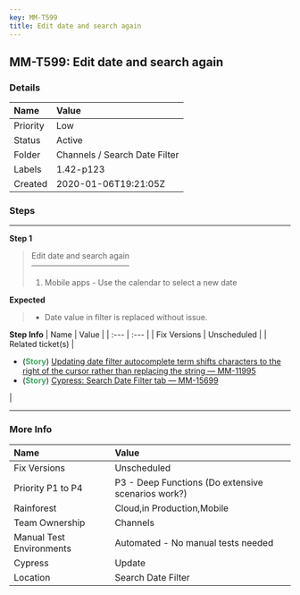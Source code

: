 ```yaml
---
key: MM-T599
title: Edit date and search again
---
```


## MM-T599: Edit date and search again

### Details

| Name     | Value                         |
| :------- | :---------------------------- |
| Priority | Low                           |
| Status   | Active                        |
| Folder   | Channels / Search Date Filter |
| Labels   | 1.42-p123                     |
| Created  | 2020-01-06T19:21:05Z          |

### Steps

<hr/>

**Step 1**

> <article>Edit date and search again<br />–––––––––––––––––––––––––<ol><li>Mobile apps - Use the calendar to select a new date</li></ol></article>

**Expected**

> <article><ul><li>Date value in filter is replaced without issue.</li></ul></article>

**Step Info**
| Name | Value |
| :--- | :--- |
| Fix Versions | Unscheduled |
| Related ticket(s) | <ul><li>(<strong><span style="color:rgb(65, 168, 95)">Story</span></strong>) <a href="https://mattermost.atlassian.net/browse/MM-11995" rel="noopener noreferrer" target="_blank">Updating date filter autocomplete term shifts characters to the right of the cursor rather than replacing the string — MM-11995</a></li><li>(<strong><span style="color:rgb(65, 168, 95)">Story</span></strong>) <a href="https://mattermost.atlassian.net/browse/MM-15699">Cypress: Search Date Filter tab — MM-15699</a></li></ul> |

<hr/>

### More Info

| Name                     | Value                                              |
| :----------------------- | :------------------------------------------------- |
| Fix Versions             | Unscheduled                                        |
| Priority P1 to P4        | P3 - Deep Functions (Do extensive scenarios work?) |
| Rainforest               | Cloud,in Production,Mobile                         |
| Team Ownership           | Channels                                           |
| Manual Test Environments | Automated - No manual tests needed                 |
| Cypress                  | Update                                             |
| Location                 | Search Date Filter                                 |
